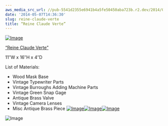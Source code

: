 ```yaml
---
aws_media_src_url: //pub-5541d2355e6941b4a5fe50450aba723b.r2.dev/2014/05/reineclaudeverte.jpg
date: '2014-05-07T14:36:30'
slug: reine-claude-verte
title: “Reine Claude Verte”
---
```


 [![Image](//pub-5541d2355e6941b4a5fe50450aba723b.r2.dev/2014/05/reineclaudeverte.jpg?w=650)](//pub-5541d2355e6941b4a5fe50450aba723b.r2.dev/2014/05/reineclaudeverte-side2.jpg)

 [“Reine Claude Verte”](//pub-5541d2355e6941b4a5fe50450aba723b.r2.dev/2014/05/reineclaudeverte-side2.jpg)

 11″W x 16″H x 4″D

 List of Materials:

  * Wood Mask Base
 * Vintage Typewriter Parts
 * Vintage Burroughs Adding Machine Parts
 * Vintage Green Snap Gage
 * Antique Brass Valve
 * Vintage Camera Lenses
 * Misc Antique Brass Piece
  [![Image](//pub-5541d2355e6941b4a5fe50450aba723b.r2.dev/2014/05/reineclaudeverte-side2.jpg?w=650)](//pub-5541d2355e6941b4a5fe50450aba723b.r2.dev/2014/05/reineclaudeverte-side2.jpg)[![Image](//pub-5541d2355e6941b4a5fe50450aba723b.r2.dev/2014/05/reineclaudeverte-side.jpg?w=650)](//pub-5541d2355e6941b4a5fe50450aba723b.r2.dev/2014/05/reineclaudeverte-side.jpg)[![Image](//pub-5541d2355e6941b4a5fe50450aba723b.r2.dev/2014/05/reineclaudeverte2.jpg?w=650)](//pub-5541d2355e6941b4a5fe50450aba723b.r2.dev/2014/05/reineclaudeverte2.jpg)

 ![Image](//pub-5541d2355e6941b4a5fe50450aba723b.r2.dev/2014/05/reineclaudeverte-hair.jpg?w=650)